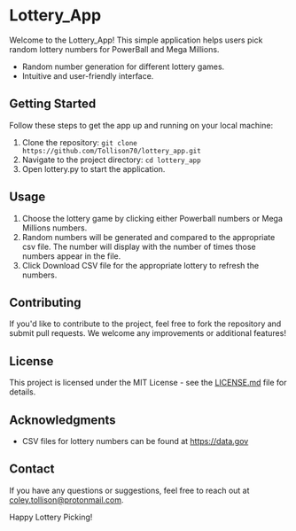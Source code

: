 # Lottery_App

Welcome to the Lottery_App! This simple application helps users pick random lottery numbers for PowerBall and Mega Millions.

- Random number generation for different lottery games.
- Intuitive and user-friendly interface.

## Getting Started

Follow these steps to get the app up and running on your local machine:

1. Clone the repository: `git clone https://github.com/Tollison70/lottery_app.git`
2. Navigate to the project directory: `cd lottery_app`
3. Open lottery.py to start the application.

## Usage

1. Choose the lottery game by clicking either Powerball numbers or Mega Millions numbers.
2. Random numbers will be generated and compared to the appropriate csv file. The number will display with the number of times those numbers appear in the file.
3. Click Download CSV file for the appropriate lottery to refresh the numbers. 
## Contributing

If you'd like to contribute to the project, feel free to fork the repository and submit pull requests. We welcome any improvements or additional features!

## License

This project is licensed under the MIT License - see the [LICENSE.md](LICENSE.md) file for details.

## Acknowledgments

- CSV files for lottery numbers can be found at https://data.gov

## Contact

If you have any questions or suggestions, feel free to reach out at coley.tollison@protonmail.com.

Happy Lottery Picking!
